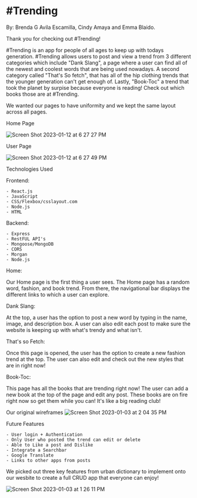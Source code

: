 # #Trending

 By: Brenda G Avila Escamilla, Cindy Amaya and Emma Blaido. 
 
 Thank you for checking out #Trending! 

 #Trending is an app for people of all ages to keep up with todays generation. #Trending allows users to post and view a trend from 3 different categories which include "Dank Slang", a page where a user can find all of the newest and coolest words that are being used nowadays. A second category called "That's So fetch", that has all of the hip clothing trends that the younger generation can't get enough of. Lastly, "Book-Toc" a trend that took the planet by surpise because everyone is reading! Check out which books those are at #Trending. 

 We wanted our pages to have uniformity 
 and we kept the same layout across all pages. 
 
 Home Page 
 
![Screen Shot 2023-01-12 at 6 27 27 PM](https://user-images.githubusercontent.com/116329882/212212019-952b05ac-ac97-4819-a406-bccfd0a56970.png)

 User Page
 
![Screen Shot 2023-01-12 at 6 27 49 PM](https://user-images.githubusercontent.com/116329882/212212041-07a043e1-df4b-4c7c-a49e-0d6f9b72f48a.png)

 Technologies Used
 
 Frontend: 
 
    - React.js
    - JavaScript
    - CSS/Flexbox/csslayout.com
    - Node.js
    - HTML
    
 Backend:
 
    - Express
    - RestFUL API's
    - Mongoose/MongoDB
    - CORS
    - Morgan
    - Node.js

 Home:
 
 Our Home page is the first thing a user sees. The Home page has a random word, fashion, and book trend. From there, the navigational bar displays the different links to which a user can explore.

 Dank Slang:
 
 At the top, a user has the option to post a new word by typing in the name, image, and description box. A user can also edit each post to make sure the website is keeping up with what's trendy and what isn't.

 That's so Fetch:
 
 Once this page is opened, the user has the option to create a new fashion trend at the top. The user can also edit and check out the new styles that are in right now!

 Book-Toc:
 
 This page has all the books that are trending right now! The user can add a new book at the top of the page and edit any post. These books are on fire right now so get them while you can! It's like a big reading club!

 Our original wireframes 
 ![Screen Shot 2023-01-03 at 2 04 35 PM](https://user-images.githubusercontent.com/116329882/210457199-1c110135-bb72-4330-9598-92e9b0f48ae1.png)

 Future Features
 
    - User login + Authentication
    - Only User who posted the trend can edit or delete
    - Able to Like a post and Dislike
    - Integrate a Searchbar
    - Google Translate
    - Links to other apps from posts
    
 We picked out three key features from urban dictionary to implement onto our wesbite to create a full CRUD app that everyone can enjoy!
 
 ![Screen Shot 2023-01-03 at 1 26 11 PM](https://user-images.githubusercontent.com/116329882/210457144-902635e7-c60f-4f85-9600-52d1a5125909.png)
